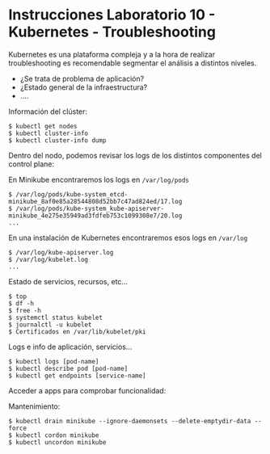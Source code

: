 # Instrucciones Laboratorio 10 - Kubernetes - Troubleshooting

Kubernetes es una plataforma compleja y a la hora de realizar troubleshooting es recomendable segmentar el análisis a distintos niveles.

* ¿Se trata de problema de aplicación?
* ¿Estado general de la infraestructura?
* ....

Información del clúster:

	$ kubectl get nodes
	$ kubectl cluster-info
	$ kubectl cluster-info dump

Dentro del nodo, podemos revisar los logs de los distintos componentes del control plane:

En Minikube encontraremos los logs en `/var/log/pods`

	$ /var/log/pods/kube-system_etcd-minikube_8af0e85a28544808d52bb7c47ad824ed/17.log
 	$ /var/log/pods/kube-system_kube-apiserver-minikube_4e275e35949ad3fdfeb753c1099308e7/20.log
  	...

En una instalación de Kubernetes encontraremos esos logs en `/var/log`

	$ /var/log/kube-apiserver.log
	$ /var/log/kubelet.log
	...

Estado de servicios, recursos, etc...

	$ top
	$ df -h
	$ free -h
	$ systemctl status kubelet
	$ journalctl -u kubelet
	$ Certificados en /var/lib/kubelet/pki

Logs e info de aplicación, servicios...
	
	$ kubectl logs [pod-name]
	$ kubectl describe pod [pod-name]
	$ kubectl get endpoints [service-name]

Acceder a apps para comprobar funcionalidad:

Mantenimiento:

	$ kubectl drain minikube --ignore-daemonsets --delete-emptydir-data --force
	$ kubectl cordon minikube
	$ kubectl uncordon minikube

